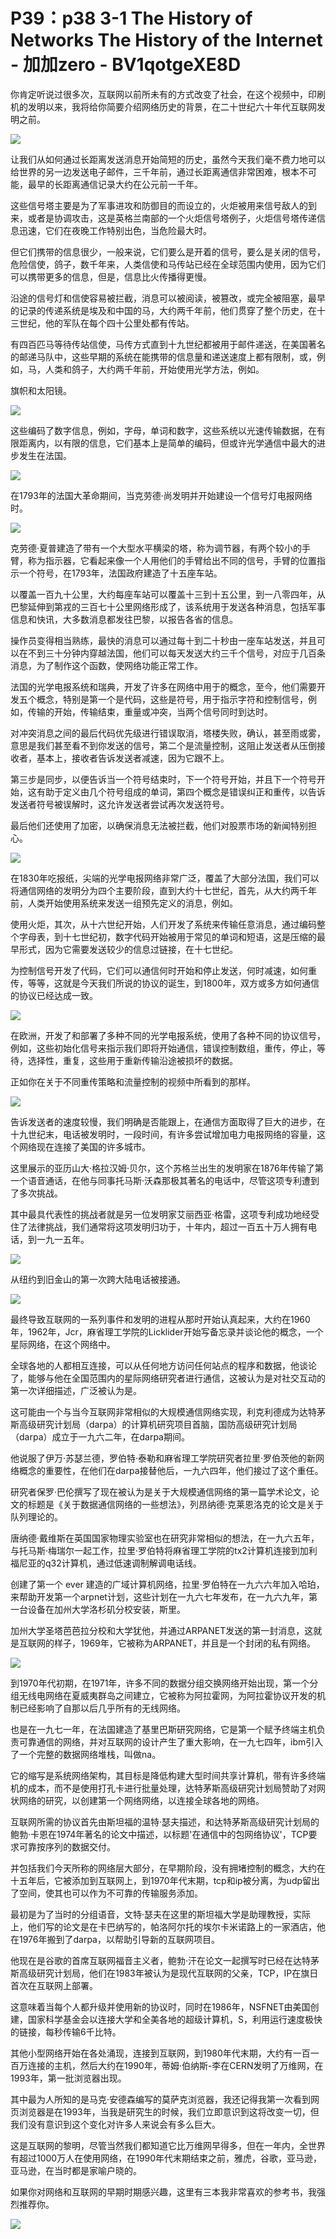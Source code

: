 # P39：p38 3-1 The History of Networks The History of the Internet - 加加zero - BV1qotgeXE8D

你肯定听说过很多次，互联网以前所未有的方式改变了社会，在这个视频中，印刷机的发明以来，我将给你简要介绍网络历史的背景，在二十世纪六十年代互联网发明之前。



![](img/621875de411a4a7cc0d8d1b4607f4e89_1.png)

让我们从如何通过长距离发送消息开始简短的历史，虽然今天我们毫不费力地可以给世界的另一边发送电子邮件，三千年前，通过长距离通信非常困难，根本不可能，最早的长距离通信记录大约在公元前一千年。

这些信号塔主要是为了军事进攻和防御目的而设立的，火炬被用来信号敌人的到来，或者是协调攻击，这是英格兰南部的一个火炬信号塔例子，火炬信号塔传递信息迅速，它们在夜晚工作特别出色，当危险最大时。

但它们携带的信息很少，一般来说，它们要么是开着的信号，要么是关闭的信号，危险信使，鸽子，数千年来，人类信使和马传站已经在全球范围内使用，因为它们可以携带更多的信息，但是，信息比火传播得更慢。

沿途的信号灯和信使容易被拦截，消息可以被阅读，被篡改，或完全被阻塞，最早的记录的传递系统是埃及和中国的马，大约两千年前，他们贯穿了整个历史，在十三世纪，他的军队在每个四十公里处都有传站。

有四百匹马等待传站信使，马传方式直到十九世纪都被用于邮件递送，在美国著名的邮递马队中，这些早期的系统在能携带的信息量和递送速度上都有限制，或，例如，马，人类和鸽子，大约两千年前，开始使用光学方法，例如。

旗帜和太阳镜。

![](img/621875de411a4a7cc0d8d1b4607f4e89_3.png)

这些编码了数字信息，例如，字母，单词和数字，这些系统以光速传输数据，在有限距离内，以有限的信息，它们基本上是简单的编码，但或许光学通信中最大的进步发生在法国。



![](img/621875de411a4a7cc0d8d1b4607f4e89_5.png)

在1793年的法国大革命期间，当克劳德·尚发明并开始建设一个信号灯电报网络时。

![](img/621875de411a4a7cc0d8d1b4607f4e89_7.png)

克劳德·夏普建造了带有一个大型水平横梁的塔，称为调节器，有两个较小的手臂，称为指示器，它看起来像一个人用他们的手臂给出不同的信号，手臂的位置指示一个符号，在1793年，法国政府建造了十五座车站。

以覆盖一百九十公里，大约每座车站可以覆盖十三到十五公里，到一八零四年，从巴黎延伸到第戎的三百七十公里网络形成了，该系统用于发送各种消息，包括军事信息和快讯，大多数消息都发往巴黎，以报告各省的信息。

操作员变得相当熟练，最快的消息可以通过每十到二十秒由一座车站发送，并且可以在不到三十分钟内穿越法国，他们可以每天发送大约三千个信号，对应于几百条消息，为了制作这个函数，使网络功能正常工作。

法国的光学电报系统和瑞典，开发了许多在网络中用于的概念，至今，他们需要开发五个概念，特别是第一个是代码，这些是符号，用于指示字符和控制信号，例如，传输的开始，传输结束，重量或冲突，当两个信号同时到达时。

对冲突消息之间的最后代码优先级进行错误取消，塔楼失败，确认，甚至雨或雾，意思是我们甚至看不到你发送的信号，第二个是流量控制，这阻止发送者从压倒接收者，基本上，接收者告诉发送者减速，因为它跟不上。

第三步是同步，以便告诉当一个符号结束时，下一个符号开始，并且下一个符号开始，这有助于定义由几个符号组成的单词，第四个概念是错误纠正和重传，以告诉发送者符号被误解时，这允许发送者尝试再次发送符号。

最后他们还使用了加密，以确保消息无法被拦截，他们对股票市场的新闻特别担心。

![](img/621875de411a4a7cc0d8d1b4607f4e89_9.png)

在1830年吃报纸，尖端的光学电报网络非常广泛，覆盖了大部分法国，我们可以将通信网络的发明分为四个主要阶段，直到大约十七世纪，首先，从大约两千年前，人类开始使用系统来发送一组预先定义的消息，例如。

使用火炬，其次，从十六世纪开始，人们开发了系统来传输任意消息，通过编码整个字母表，到十七世纪初，数字代码开始被用于常见的单词和短语，这是压缩的最早形式，因为它需要发送较少的信息过链接，在十七世纪。

为控制信号开发了代码，它们可以通信何时开始和停止发送，何时减速，如何重传，等等，这就是今天我们所说的协议的诞生，到1800年，双方或多方如何通信的协议已经达成一致。



![](img/621875de411a4a7cc0d8d1b4607f4e89_11.png)

在欧洲，开发了和部署了多种不同的光学电报系统，使用了各种不同的协议信号，例如，这些初始化信号来指示我们即将开始通信，错误控制数组，重传，停止，等待，选择性，重复，这些用于重新传输沿途被损坏的数据。

正如你在关于不同重传策略和流量控制的视频中所看到的那样。

![](img/621875de411a4a7cc0d8d1b4607f4e89_13.png)

告诉发送者的速度较慢，我们明确是否能跟上，在通信方面取得了巨大的进步，在十九世纪末，电话被发明时，一段时间，有许多尝试增加电力电报网络的容量，这个网络现在连接了美国的许多城市。

这里展示的亚历山大·格拉汉姆·贝尔，这个苏格兰出生的发明家在1876年传输了第一个语音通话，在他与同事托马斯·沃森那极其著名的电话中，尽管这项专利遭到了多次挑战。

其中最具代表性的挑战者就是另一位发明家艾丽西亚·格雷，这项专利成功地经受住了法律挑战，我们通常将这项发明归功于，十年内，超过一百五十万人拥有电话，到一九一五年。



![](img/621875de411a4a7cc0d8d1b4607f4e89_15.png)

从纽约到旧金山的第一次跨大陆电话被接通。

![](img/621875de411a4a7cc0d8d1b4607f4e89_17.png)

最终导致互联网的一系列事件和发明的进程从那时开始认真起来，大约在1960年，1962年，Jcr，麻省理工学院的Licklider开始写备忘录并谈论他的概念，一个星际网络，在这个网络中。

全球各地的人都相互连接，可以从任何地方访问任何站点的程序和数据，他谈论了，能够与他在全国范围内的星际网络研究者进行通信，这被认为是对社交互动的第一次详细描述，广泛被认为是。

这可能由一个与当今互联网非常相似的大规模通信网络实现，利克利德成为达特茅斯高级研究计划局（darpa）的计算机研究项目首脑，国防高级研究计划局（darpa）成立于一九六二年，在darpa期间。

他说服了伊万·苏瑟兰德，罗伯特·泰勒和麻省理工学院研究者拉里·罗伯茨他的新网络概念的重要性，在他们在darpa接替他后，一九六四年，他们接过了这个重任。

研究者保罗·巴伦撰写了现在被认为是关于大规模通信网络的第一篇学术论文，论文的标题是《关于数据通信网络的一些想法》，列昂纳德·克莱恩洛克的论文是关于队列理论的。

唐纳德·戴维斯在英国国家物理实验室也在研究非常相似的想法，在一九六五年，与托马斯·梅瑞尔一起工作，拉里·罗伯特将麻省理工学院的tx2计算机连接到加利福尼亚的q32计算机，通过低速调制解调电话线。

创建了第一个 ever 建造的广域计算机网络，拉里·罗伯特在一九六六年加入哈珀，来帮助开发第一个arpnet计划，这些计划在一九六七年发布，在一九六九年，第一台设备在加州大学洛杉矶分校安装，斯里。

加州大学圣塔芭芭拉分校和大学犹他，并通过ARPANET发送的第一封消息，这就是互联网的样子，1969年，它被称为ARPANET，并且是一个封闭的私有网络。



![](img/621875de411a4a7cc0d8d1b4607f4e89_19.png)

到1970年代初期，在1971年，许多不同的数据分组交换网络开始出现，第一个分组无线电网络在夏威夷群岛之间建立，它被称为阿拉霍网，为阿拉霍协议开发的机制已经影响了自那以后几乎所有的无线网络。

也是在一九七一年，在法国建造了基里巴斯研究网络，它是第一个赋予终端主机负责可靠通信的网络，并对互联网的设计产生了重大影响，在一九七四年，ibm引入了一个完整的数据网络堆栈，叫做na。

它的缩写是系统网络架构，其目标是降低构建大型时间共享计算机，带有许多终端机的成本，而不是使用打孔卡进行批量处理，达特茅斯高级研究计划局赞助了对网状网络的研究，以创建第一个网络网络，以连接全球各地的网络。

互联网所需的协议首先由斯坦福的温特·瑟夫描述，和达特茅斯高级研究计划局的鲍勃·卡恩在1974年著名的论文中描述，以标题'在通信中的包网络协议'，TCP要求可靠按序列的数据交付。

并包括我们今天所称的网络层大部分，在早期阶段，没有拥堵控制的概念，大约在十五年后，它被添加到互联网上，到1970年代末期，tcp和ip被分离，为udp留出了空间，使其也可以作为不可靠的传输服务添加。

最初是为了当时的分组语音，文特·瑟夫在这里的斯坦福大学是助理教授，实际上，他们写的论文是在卡巴纳写的，帕洛阿尔托的埃尔卡米诺路上的一家酒店，他在1976年搬到了darpa，以帮助引导新的互联网项目。

他现在是谷歌的首席互联网福音主义者，鲍勃·汗在论文一起撰写时已经在达特茅斯高级研究计划局，他们在1983年被认为是现代互联网的父亲，TCP，IP在旗日首次在互联网上部署。

这意味着当每个人都升级并使用新的协议时，同时在1986年，NSFNET由美国创建，国家科学基金会以连接大学和全美各地的超级计算机，S，利用运行速度极快的链接，每秒传输6千比特。

其他小型网络开始在各处涌现，连接到互联网，到1980年代末期，大约有一百一百万连接的主机，然后大约在1990年，蒂姆·伯纳斯-李在CERN发明了万维网，在1993年，第一批浏览器出现。

其中最为人所知的是马克·安德森编写的莫萨克浏览器，我还记得我第一次看到网页浏览器是在1993年，当我是研究生的时候，我们立即意识到这将改变一切，但我们没有意识到这个变化对许多人来说会有多么巨大。

这是互联网的黎明，尽管当然我们都知道它比万维网早得多，但在一年内，全世界有超过1000万人在使用网络，在1990年代末期结束之前，雅虎，谷歌，亚马逊，亚马逊，在当时都是家喻户晓的。

如果你对网络和互联网的早期时期感兴趣，这里有三本我非常喜欢的参考书，我强烈推荐你。

![](img/621875de411a4a7cc0d8d1b4607f4e89_21.png)